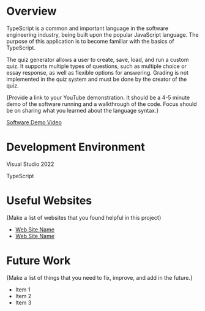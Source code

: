 # Overview

TypeScript is a common and important language in the software engineering industry, being built upon the popular JavaScript language. The purpose of this application is to become familiar with the basics of TypeScript.

The quiz generator allows a user to create, save, load, and run a custom quiz. It supports multiple types of questions, such as multiple choice or essay response, as well as flexible options for answering. Grading is not implemented in the quiz system and must be done by the creator of the quiz.

{Provide a link to your YouTube demonstration. It should be a 4-5 minute demo of the software running and a walkthrough of the code. Focus should be on sharing what you learned about the language syntax.}

[Software Demo Video](http://youtube.link.goes.here)

# Development Environment

Visual Studio 2022

TypeScript

# Useful Websites

{Make a list of websites that you found helpful in this project}

- [Web Site Name](http://url.link.goes.here)
- [Web Site Name](http://url.link.goes.here)

# Future Work

{Make a list of things that you need to fix, improve, and add in the future.}

- Item 1
- Item 2
- Item 3
